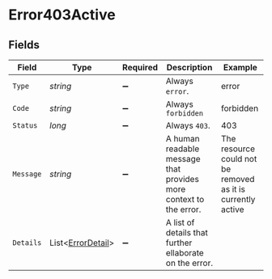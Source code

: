 # Error403Active


## Fields

| Field                                                             | Type                                                              | Required                                                          | Description                                                       | Example                                                           |
| ----------------------------------------------------------------- | ----------------------------------------------------------------- | ----------------------------------------------------------------- | ----------------------------------------------------------------- | ----------------------------------------------------------------- |
| `Type`                                                            | *string*                                                          | :heavy_minus_sign:                                                | Always `error`.                                                   | error                                                             |
| `Code`                                                            | *string*                                                          | :heavy_minus_sign:                                                | Always `forbidden`                                                | forbidden                                                         |
| `Status`                                                          | *long*                                                            | :heavy_minus_sign:                                                | Always `403`.                                                     | 403                                                               |
| `Message`                                                         | *string*                                                          | :heavy_minus_sign:                                                | A human readable message that provides more context to the error. | The resource could not be removed as it is currently active       |
| `Details`                                                         | List<[ErrorDetail](../../Models/Components/ErrorDetail.md)>       | :heavy_minus_sign:                                                | A list of details that further ellaborate on the error.           |                                                                   |